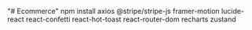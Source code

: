 "# Ecommerce" 
npm install axios @stripe/stripe-js framer-motion lucide-react react-confetti react-hot-toast react-router-dom recharts zustand
